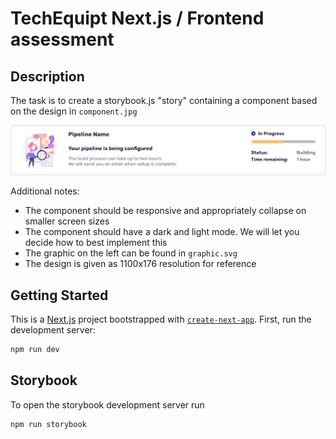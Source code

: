 # TechEquipt Next.js / Frontend assessment

## Description

The task is to create a storybook.js "story" containing a component based on the design in `component.jpg`

![Component](component.jpg)

Additional notes:

- The component should be responsive and appropriately collapse on smaller screen sizes
- The component should have a dark and light mode. We will let you decide how to best implement this
- The graphic on the left can be found in `graphic.svg`
- The design is given as 1100x176 resolution for reference

## Getting Started

This is a [Next.js](https://nextjs.org/) project bootstrapped with [`create-next-app`](https://github.com/vercel/next.js/tree/canary/packages/create-next-app).
First, run the development server:

```bash
npm run dev
```

## Storybook

To open the storybook development server run

```base
npm run storybook
```
